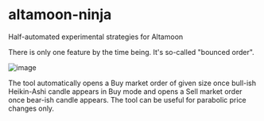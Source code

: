 # altamoon-ninja
Half-automated experimental strategies for Altamoon

There is only one feature by the time being. It's so-called "bounced order".

![image](https://user-images.githubusercontent.com/1082083/143077866-1e1756c9-051d-43f8-bac6-c43e97285a22.png)

The tool automatically opens a Buy market order of given size once bull-ish Heikin-Ashi candle appears in Buy mode and opens a Sell market order once bear-ish candle appears. The tool can be useful for parabolic price changes only.
